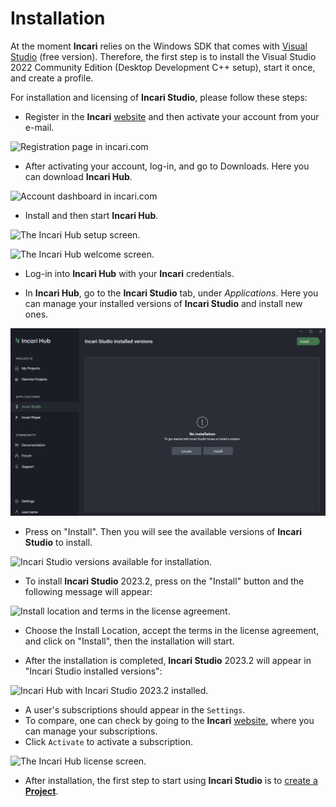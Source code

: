 # Installation

At the moment **Incari** relies on the Windows SDK that comes with [Visual Studio](https://visualstudio.microsoft.com/downloads/) (free version).
Therefore, the first step is to install the Visual Studio 2022 Community Edition (Desktop Development C++ setup), start it once, and create a profile.

For installation and licensing of **Incari Studio**, please follow these steps:

* Register in the **Incari** [website](https://www.incari.com/my-account/) and then activate your account from your e-mail.

![Registration page in incari.com](../.gitbook/assets/website-register2.png)

* After activating your account, log-in, and go to Downloads. Here you can download **Incari Hub**.

![Account dashboard in incari.com](../.gitbook/assets/website-dashboard.png)

* Install and then start **Incari Hub**. 

![The Incari Hub setup screen.](../.gitbook/assets/installationguide2.png)

![The Incari Hub welcome screen.](../.gitbook/assets/installationguide3.png)

* Log-in into **Incari Hub** with your **Incari** credentials.

* In **Incari Hub**, go to the **Incari Studio** tab, under _Applications_. Here you can manage your installed versions of **Incari Studio** and install new ones.

![Incari Hub with no version of Incari Studio installed.](../.gitbook/assets/installationguide520241.png)

* Press on "Install". Then you will see the available versions of **Incari Studio** to install.

![Incari Studio versions available for installation.](../.gitbook/assets/incarihubinstall20232.png)

* To install **Incari Studio** 2023.2, press on the "Install" button and the following message will appear:

![Install location and terms in the license agreement.](../.gitbook/assets/incarihubinstalling20232.png)

* Choose the Install Location, accept the terms in the license agreement, and click on "Install", then the installation will start.

* After the installation is completed, **Incari Studio** 2023.2 will appear in "Incari Studio installed versions":

![Incari Hub with Incari Studio 2023.2 installed.](../.gitbook/assets/incarihubinstalled20232.png)

<!-- * After the download is finished, the install window for **Incari Studio** 2022.1 will open. Click "Next" to proceed and go through the installation process.

![The Incari Studio setup welcome screen.](../.gitbook/assets/incaristudio20221_installer.png) -->

*  A user's subscriptions should appear in the `Settings`. 
*  To compare, one can check by going to the **Incari** [website](https://www.incari.com/my-account/), where you can manage your subscriptions.
*  Click `Activate` to activate a subscription.

![The Incari Hub license screen.](../.gitbook/assets/incarihub20232activate.png)

* After installation, the first step to start using **Incari Studio** is to [create a **Project**](first-steps/creating-a-project.md).













